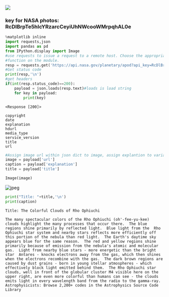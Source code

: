 ![](https://i.ytimg.com/vi/CiDRFapPor4/hqdefault.jpg)

### key for NASA photos: RcDlBrpTe5hIcYRzarcCeyiUhNWcooWMrpqhAL0e    


```python
%matplotlib inline
import requests,json
import pandas as pd
from IPython.display import Image
#use requests to issue a request to a remote host. Choose the appropriate http method by calling the corresponding 
#function on the module. 
resp = requests.get('https://api.nasa.gov/planetary/apod?api_key=RcDlBrpTe5hIcYRzarcCeyiUhNWcooWMrpqhAL0e')
#Get status code
print(resp,'\n')
#get headers
if(int(resp.status_code)==200):
    payload = json.loads(resp.text)#loads is load string
    for key in payload:
        print(key)
```

    <Response [200]> 
    
    copyright
    date
    explanation
    hdurl
    media_type
    service_version
    title
    url
    


```python
#Assign image url within json dict to image, assign explantion to variable caption to view below after displaying image. 
image = payload['url']
caption = payload['explanation']
title = payload['title']
```


```python
Image(image)
```




![jpeg](output_4_0.jpg)




```python
print("Title: "+title,'\n')
print(caption)
```

    Title: The Colorful Clouds of Rho Ophiuchi 
    
    The many spectacular colors of the Rho Ophiuchi (oh'-fee-yu-kee) clouds highlight the many processes that occur there.  The blue regions shine primarily by reflected light.  Blue light from the  Rho Ophiuchi star system and nearby stars reflects more efficiently off this portion of the nebula than red light.  The Earth's daytime sky appears blue for the same reason.  The red and yellow regions shine primarily because of emission from the nebula's atomic and molecular gas.  Light from nearby blue stars - more energetic than the bright star  Antares - knocks electrons away from the gas, which then shines when the electrons recombine with the gas.  The dark brown regions are caused by dust grains - born in young stellar atmospheres - which effectively block light emitted behind them.  The Rho Ophiuchi star clouds, well in front of the globular cluster M4 visible here on the upper right, are even more colorful than humans can see - the clouds emits light in every wavelength band from the radio to the gamma-ray.   Astrophysicists: Browse 2,200+ codes in the Astrophysics Source Code Library
    


```python

```
